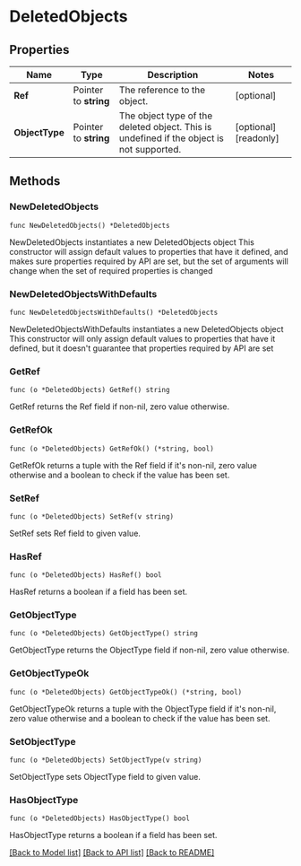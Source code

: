 # DeletedObjects

## Properties

Name | Type | Description | Notes
------------ | ------------- | ------------- | -------------
**Ref** | Pointer to **string** | The reference to the object. | [optional] 
**ObjectType** | Pointer to **string** | The object type of the deleted object. This is undefined if the object is not supported. | [optional] [readonly] 

## Methods

### NewDeletedObjects

`func NewDeletedObjects() *DeletedObjects`

NewDeletedObjects instantiates a new DeletedObjects object
This constructor will assign default values to properties that have it defined,
and makes sure properties required by API are set, but the set of arguments
will change when the set of required properties is changed

### NewDeletedObjectsWithDefaults

`func NewDeletedObjectsWithDefaults() *DeletedObjects`

NewDeletedObjectsWithDefaults instantiates a new DeletedObjects object
This constructor will only assign default values to properties that have it defined,
but it doesn't guarantee that properties required by API are set

### GetRef

`func (o *DeletedObjects) GetRef() string`

GetRef returns the Ref field if non-nil, zero value otherwise.

### GetRefOk

`func (o *DeletedObjects) GetRefOk() (*string, bool)`

GetRefOk returns a tuple with the Ref field if it's non-nil, zero value otherwise
and a boolean to check if the value has been set.

### SetRef

`func (o *DeletedObjects) SetRef(v string)`

SetRef sets Ref field to given value.

### HasRef

`func (o *DeletedObjects) HasRef() bool`

HasRef returns a boolean if a field has been set.

### GetObjectType

`func (o *DeletedObjects) GetObjectType() string`

GetObjectType returns the ObjectType field if non-nil, zero value otherwise.

### GetObjectTypeOk

`func (o *DeletedObjects) GetObjectTypeOk() (*string, bool)`

GetObjectTypeOk returns a tuple with the ObjectType field if it's non-nil, zero value otherwise
and a boolean to check if the value has been set.

### SetObjectType

`func (o *DeletedObjects) SetObjectType(v string)`

SetObjectType sets ObjectType field to given value.

### HasObjectType

`func (o *DeletedObjects) HasObjectType() bool`

HasObjectType returns a boolean if a field has been set.


[[Back to Model list]](../README.md#documentation-for-models) [[Back to API list]](../README.md#documentation-for-api-endpoints) [[Back to README]](../README.md)


